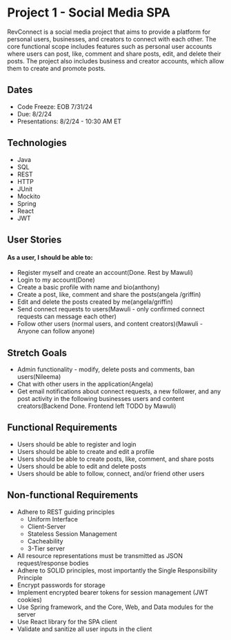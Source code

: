 # Project 1 - Social Media SPA
RevConnect is a social media project that aims to provide a platform for personal users, businesses, and creators to 
connect with each other. The core functional scope includes features such as personal user accounts where users can post, like, 
comment and share posts, edit, and delete their posts. The project also includes business and creator accounts, which allow 
them to create and promote posts.

## Dates
 - Code Freeze: EOB 7/31/24
 - Due: 8/2/24
 - Presentations: 8/2/24 - 10:30 AM ET

## Technologies
 - Java
 - SQL
 - REST
 - HTTP
 - JUnit
 - Mockito
 - Spring
 - React
 - JWT

## User Stories
#### As a user, I should be able to:
 - Register myself and create an account(Done. Rest by Mawuli)
 - Login to my account(Done)
 - Create a basic profile with name and bio(anthony)
 - Create a post, like, comment and share the posts(angela /griffin)
 - Edit and delete the posts created by me(angela/griffin)
 - Send connect requests to users(Mawuli - only confirmed connect requests can message each other)
 - Follow other users (normal users, and content creators)(Mawuli - Anyone can follow anyone)

## Stretch Goals
 - Admin functionality - modify, delete posts and comments, ban users(Nileema)
 - Chat with other users in the application(Angela)
 - Get email notifications about connect requests, a new follower, and any post activity in the following businesses users and content creators(Backend Done. Frontend left TODO by Mawuli)

## Functional Requirements
 - Users should be able to register and login
 - Users should be able to create and edit a profile
 - Users should be able to create posts, like, comment, and share posts
 - Users should be able to edit and delete posts
 - Users should be able to follow, connect, and/or friend other users

## Non-functional Requirements
 - Adhere to REST guiding principles
   - Uniform Interface
   - Client-Server
   - Stateless Session Management
   - Cacheability
   - 3-Tier server
 - All resource representations must be transmitted as JSON request/response bodies
 - Adhere to SOLID principles, most importantly the Single Responsibility Principle
 - Encrypt passwords for storage
 - Implement encrypted bearer tokens for session management (JWT cookies)
 - Use Spring framework, and the Core, Web, and Data modules for the server
 - Use React library for the SPA client
 - Validate and sanitize all user inputs in the client



<!-- To set up email service -->

